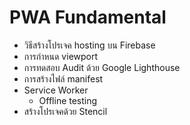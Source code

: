 # PWA Fundamental

- วิธีสร้างโปรเจค hosting บน Firebase
- การกำหนด viewport
- การทดสอบ Audit ด้วย Google Lighthouse
- การสร้างไฟล์ manifest
- Service Worker
    - Offline testing
- สร้างโปรเจคด้วย Stencil